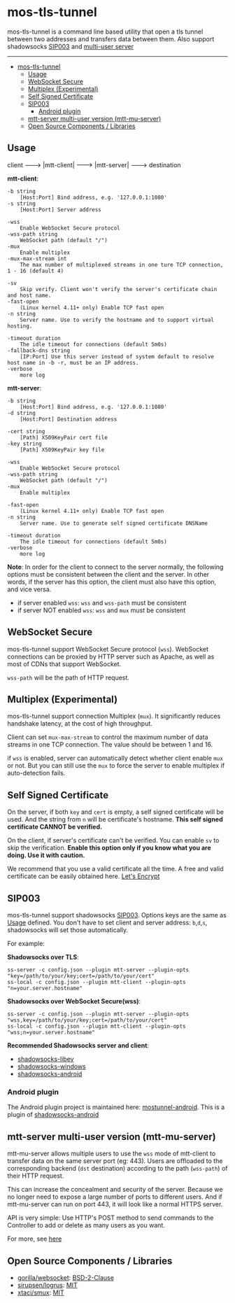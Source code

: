 # mos-tls-tunnel

mos-tls-tunnel is a command line based utility that open a tls tunnel between two addresses and transfers data between them. Also support shadowsocks [SIP003](https://shadowsocks.org/en/spec/Plugin.html) and [multi-user server](#mtt-server-multi-user-version)

---

- [mos-tls-tunnel](#mos-tls-tunnel)
  - [Usage](#usage)
  - [WebSocket Secure](#websocket-secure)
  - [Multiplex (Experimental)](#multiplex-experimental)
  - [Self Signed Certificate](#self-signed-certificate)
  - [SIP003](#sip003)
    - [Android plugin](#android-plugin)
  - [mtt-server multi-user version (mtt-mu-server)](#mtt-server-multi-user-version-mtt-mu-server)
  - [Open Source Components / Libraries](#open-source-components--libraries)

## Usage

client ---> |mtt-client| ---> |mtt-server| ---> destination

**mtt-client**:

    -b string
        [Host:Port] Bind address, e.g. '127.0.0.1:1080'
    -s string
        [Host:Port] Server address

    -wss
        Enable WebSocket Secure protocol
    -wss-path string
        WebSocket path (default "/")
    -mux
        Enable multiplex
    -mux-max-stream int
        The max number of multiplexed streams in one ture TCP connection, 1 - 16 (default 4)
        
    -sv
        Skip verify. Client won't verify the server's certificate chain and host name.
    -fast-open
        (Linux kernel 4.11+ only) Enable TCP fast open
    -n string
        Server name. Use to verify the hostname and to support virtual hosting.

    -timeout duration
        The idle timeout for connections (default 5m0s)
    -fallback-dns string
        [IP:Port] Use this server instead of system default to resolve host name in -b -r, must be an IP address.
    -verbose
        more log

**mtt-server**:

    -b string
        [Host:Port] Bind address, e.g. '127.0.0.1:1080'
    -d string
        [Host:Port] Destination address

    -cert string
        [Path] X509KeyPair cert file
    -key string
        [Path] X509KeyPair key file

    -wss
        Enable WebSocket Secure protocol
    -wss-path string
        WebSocket path (default "/")
    -mux
        Enable multiplex

    -fast-open
        (Linux kernel 4.11+ only) Enable TCP fast open
    -n string
        Server name. Use to generate self signed certificate DNSName

    -timeout duration
        The idle timeout for connections (default 5m0s)
    -verbose
        more log


 **Note**: In order for the client to connect to the server normally, the following options must be consistent between the client and the server. In other words, if the server has this option, the client must also have this option, and vice versa.

* if server enabled `wss`: `wss` and `wss-path` must be consistent
* if server NOT enabled `wss`: `wss` and `mux` must be consistent

## WebSocket Secure

mos-tls-tunnel support WebSocket Secure protocol (`wss`). WebSocket connections can be proxied by HTTP server such as Apache, as well as most of CDNs that support WebSocket.

`wss-path` will be the path of HTTP request.

## Multiplex (Experimental)

mos-tls-tunnel support connection Multiplex (`mux`). It significantly reduces handshake latency, at the cost of high throughput.

Client can set `mux-max-stream` to control the maximum number of data streams in one TCP connection. The value should be between 1 and 16.

if `wss` is enabled, server can automatically detect whether client enable `mux` or not. But you can still use the `mux` to force the server to enable multiplex if auto-detection fails.

## Self Signed Certificate

On the server, if both `key` and `cert` is empty, a self signed certificate will be used. And the string from `n` will be certificate's hostname. **This self signed certificate CANNOT be verified.**

On the client, if server's certificate can't be verified. You can enable `sv` to skip the verification. **Enable this option only if you know what you are doing. Use it with caution.**

We recommend that you use a valid certificate all the time. A free and valid certificate can be easily obtained here. [Let's Encrypt](https://letsencrypt.org/)

## SIP003

mos-tls-tunnel support shadowsocks [SIP003](https://shadowsocks.org/en/spec/Plugin.html). Options keys are the same as [Usage](#usage) defined. You don't have to set client and server address: `b`,`d`,`s`, shadowsocks will set those automatically. 

For example:

**Shadowsocks over TLS**:

    ss-server -c config.json --plugin mtt-server --plugin-opts "key=/path/to/your/key;cert=/path/to/your/cert"
    ss-local -c config.json --plugin mtt-client --plugin-opts "n=your.server.hostname"

**Shadowsocks over WebSocket Secure(wss)**:

    ss-server -c config.json --plugin mtt-server --plugin-opts "wss,key=/path/to/your/key;cert=/path/to/your/cert"
    ss-local -c config.json --plugin mtt-client --plugin-opts "wss;n=your.server.hostname"

**Recommended Shadowsocks server and client**:

* [shadowsocks-libev](https://github.com/shadowsocks/shadowsocks-libev)
* [shadowsocks-windows](https://github.com/shadowsocks/shadowsocks-windows)
* [shadowsocks-android](https://github.com/shadowsocks/shadowsocks-android)

### Android plugin

The Android plugin project is maintained here: [mostunnel-android](https://github.com/IrineSistiana/mostunnel-android). This is a plugin of [shadowsocks-android](https://github.com/shadowsocks/shadowsocks-android)

## mtt-server multi-user version (mtt-mu-server)

mtt-mu-server allows multiple users to use the `wss` mode of mtt-client to transfer data on the same server port (eg: 443). Users are offloaded to the corresponding backend (`dst` destination) according to the path (`wss-path`) of their HTTP request.

This can increase the concealment and security of the server. Because we no longer need to expose a large number of ports to different users. And if mtt-mu-server can run on port 443, it will look like a normal HTTPS server.

API is very simple: Use HTTP's POST method to send commands to the Controller to add or delete as many users as you want.

For more, see [here](server/muti_user_server/)

## Open Source Components / Libraries

* [gorilla/websocket](https://github.com/gorilla/websocket): [BSD-2-Clause](https://github.com/gorilla/websocket/blob/master/LICENSE)
* [sirupsen/logrus](https://github.com/sirupsen/logrus): [MIT](https://github.com/sirupsen/logrus/blob/master/LICENSE)
* [xtaci/smux](https://github.com/xtaci/smux): [MIT](https://github.com/xtaci/smux/blob/master/LICENSE)